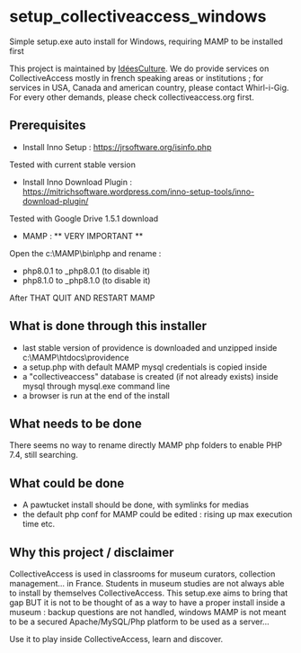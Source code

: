# setup_collectiveaccess_windows
Simple setup.exe auto install for Windows, requiring MAMP to be installed first

This project is maintained by <a href="https://www.ideesculture.com">IdéesCulture</a>. We do provide services on CollectiveAccess mostly in french speaking areas or institutions ; for services in USA, Canada and american country, please contact Whirl-i-Gig. For every other demands, please check collectiveaccess.org first.

## Prerequisites

- Install Inno Setup : https://jrsoftware.org/isinfo.php

Tested with current stable version

- Install Inno Download Plugin : https://mitrichsoftware.wordpress.com/inno-setup-tools/inno-download-plugin/

Tested with Google Drive 1.5.1 download

- MAMP : ** VERY IMPORTANT **

Open the c:\MAMP\bin\php and rename :
- php8.0.1 to _php8.0.1 (to disable it)
- php8.1.0 to _php8.1.0 (to disable it)

After THAT QUIT AND RESTART MAMP

## What is done through this installer

- last stable version of providence is downloaded and unzipped inside c:\MAMP\htdocs\providence
- a setup.php with default MAMP mysql credentials is copied inside
- a "collectiveaccess" database is created (if not already exists) inside mysql through mysql.exe command line
- a browser is run at the end of the install

## What needs to be done

There seems no way to rename directly MAMP php folders to enable PHP 7.4, still searching.

## What could be done

- A pawtucket install should be done, with symlinks for medias
- the default php conf for MAMP could be edited : rising up max execution time etc.

## Why this project / disclaimer

CollectiveAccess is used in classrooms for museum curators, collection management... in France. Students in museum studies are not always able to install by themselves CollectiveAccess. This setup.exe aims to bring that gap BUT it is not to be thought of as a way to have a proper install inside a museum : backup questions are not handled, windows MAMP is not meant to be a secured Apache/MySQL/Php platform to be used as a server...

Use it to play inside CollectiveAccess, learn and discover.